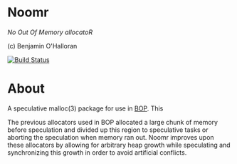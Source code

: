 Noomr
====
_No Out Of Memory allocatoR_

(c) Benjamin O'Halloran

[![Build Status](https://travis-ci.org/benohalloran/noomr.svg?branch=master)](https://travis-ci.org/benohalloran/noomr)

# About

A speculative malloc(3) package for use in [BOP](https://github.com/bop-langs/cbop).
This

The previous allocators used in BOP allocated a large chunk of memory before
speculation and
divided up this region to speculative tasks or aborting the speculation
when memory ran out.
Noomr improves upon these allocators by allowing for arbitrary heap growth while
speculating and synchronizing this growth in order to avoid artificial conflicts.
